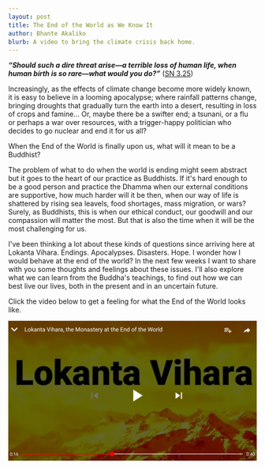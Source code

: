 ```yaml
---
layout: post
title: The End of the World as We Know It
author: Bhante Akaliko
blurb: A video to bring the climate crisis back home.
---
```


***“Should such a dire threat arise—a terrible loss of human life, when human birth is so rare—what would you do?”*** ([SN 3.25](https://suttacentral.net/sn3.25))

Increasingly, as the effects of climate change become more widely known, it is easy to believe in a looming apocalypse; where rainfall patterns change, bringing droughts that gradually turn the earth into a desert, resulting in loss of crops and famine... Or, maybe there be a swifter end; a tsunani, or a flu or perhaps a war over resources, with a trigger-happy politician who decides to go nuclear and end it for us all?

When the End of the World is finally upon us, what will it mean to be a Buddhist?

The problem of what to do when the world is ending might seem abstract but it goes to the heart of our practice as Buddhists. If it's hard enough to be a good person and practice the Dhamma when our external conditions are supportive, how much harder will it be then, when our way of life is shattered by rising sea leavels, food shortages, mass migration, or wars? Surely, as Buddhists, this is when our ethical conduct, our goodwill and our compassion will matter the most. But that is also the time when it will be the most challenging for us. 

I've been thinking a lot about these kinds of questions since arriving here at Lokanta Vihara. Endings. Apocalypses. Disasters. Hope. I wonder how I would behave at the end of the world? In the next few weeks I want to share with you some thoughts and feelings about these issues. I'll also explore what we can learn from the Buddha's teachings, to find out how we can best live our lives, both in the present and in an uncertain future. 

Click the video below to get a feeling for what the End of the World looks like.



[![video](https://raw.githubusercontent.com/lokanta/lokanta.github.io/master/video%20screenshot.jpg)](http://www.youtube.com/watch?v=pOwy5vsVYEA)








